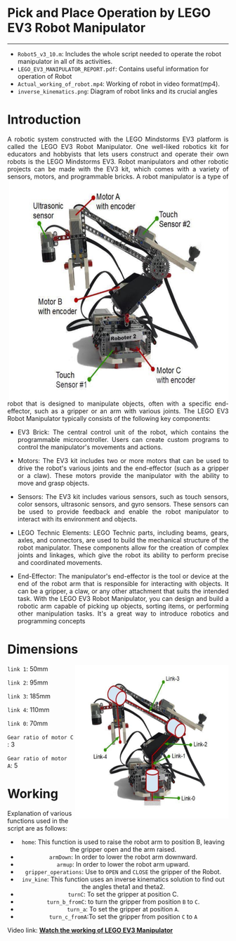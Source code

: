 # **Pick and Place Operation by LEGO EV3 Robot Manipulator**
---

- `Robot5_v3_10.m`: Includes the whole script needed to operate the robot manipulator in all of its activities.
- `LEGO_EV3_MANIPULATOR_REPORT.pdf`: Contains useful information for operation of Robot
- `Actual_working_of_robot.mp4`: Working of robot in video format(mp4).
- `inverse_kinematics.png`: Diagram of robot links and its crucial angles


# **Introduction**
<p align="justify"> 
A robotic system constructed with the LEGO Mindstorms EV3 platform is called the LEGO EV3 Robot Manipulator. One well-liked robotics kit for educators and hobbyists that lets users construct and operate their own robots is the LEGO Mindstorms EV3. Robot manipulators and other robotic projects can be made with the EV3 kit, which comes with a variety of sensors, motors, and programmable bricks.  
<img src="https://github.com/shreyaskorde16/LEGO-EV3-Manipulator/blob/main/robot.png" width="500" height="500" align="right"/>  
A robot manipulator is a type of robot that is designed to manipulate objects, often with a specific end-effector, such as a gripper or an arm with various joints. The LEGO EV3 Robot Manipulator typically consists of the following key components:
<p align="justify"> 
  
- <p align="justify">EV3 Brick: The central control unit of the robot, which contains the programmable microcontroller. Users can create custom programs to control the manipulator's movements and actions.
<p align="justify"> 
  
- <p align="justify"> Motors: The EV3 kit includes two or more motors that can be used to drive the robot's various joints and the end-effector (such as a gripper or a claw). These motors provide the manipulator with the ability to move and grasp objects.
<p align="justify"> 
  
- <p align="justify">Sensors: The EV3 kit includes various sensors, such as touch sensors, color sensors, ultrasonic sensors, and gyro sensors. These sensors can be used to provide feedback and enable the robot manipulator to interact with its environment and objects.
<p align="justify"> 
  
- <p align="justify"> LEGO Technic Elements: LEGO Technic parts, including beams, gears, axles, and connectors, are used to build the mechanical structure of the robot manipulator. These components allow for the creation of complex joints and linkages, which give the robot its ability to perform precise and coordinated movements.
<p align="justify"> 
  
- <p align="justify">End-Effector: The manipulator's end-effector is the tool or device at the end of the robot arm that is responsible for interacting with objects. It can be a gripper, a claw, or any other attachment that suits the intended task. With the LEGO EV3 Robot Manipulator, you can design and build a robotic arm capable of picking up objects, sorting items, or performing other manipulation tasks. It's a great way to introduce robotics and programming concepts
</p>

# **Dimensions**
<img src="https://github.com/shreyaskorde16/LEGO-EV3-Manipulator/blob/09a2a57ab95224427c76cefb4f220ca3a2b7aade/links.png" width="350" height="350" align="right"/>

`link 1`: 50mm  

`link 2`: 95mm  

`link 3`: 185mm  

`link 4`: 110mm  

`link 0`: 70mm  

`Gear ratio of motor C `: 3  

`Gear ratio of motor A`: 5  

# **Working**

Explanation of various functions used in the script are as follows:

 <div style="text-align: center">
   
  - `home`: This function is used to raise the robot arm to position B, leaving the gripper open and the arm raised.
  - `armDown`: In order to lower the robot arm downward.
  - `armup`: In order to lower the robot arm upward.
  - `gripper_operations`: Use to `OPEN` and `CLOSE` the gripper of the Robot.
  - `inv_kine`: This function uses an inverse kinematics solution to find out the angles theta1 and theta2.
  - `turnC`: To set the gripper at position C.
  - `turn_b_fromC`: to turn the gripper from position `B` to `C`.
  - `turn_a`: To set the gripper at position `A`.
  - `turn_c_fromA`:To set the gripper from position `C` to `A`
  
 </div>




Video link: __[Watch the working of LEGO EV3 Manipulator](https://youtu.be/QXRAOuqKnGk)__
